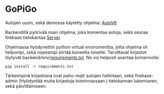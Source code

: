 # GoPiGo

Autojen uusin, sekä demossa käytetty ohjelma: [AutoV6](https://github.com/KasperiRosengren/GoPiGo/blob/main/Auto/autoV6.py)

Backendillä pyörivää main ohjelma, joka komentaa autoja, sekä seuraa firebase tietokantaa [Server](https://github.com/KasperiRosengren/GoPiGo/blob/main/backend/env/programs/firebaseServer.py)

Ohjelmassa hyödynettiin python virtual enviromenttia, jotta ohjelma oli helpompi, sekä nopeampi siirtää koneelta toiselle. Tarvittavat kirjastot löytyvät backend/env/[requirements.txt](https://github.com/KasperiRosengren/GoPiGo/blob/main/backend/env/requirements.txt). Ne voi helposti asentaa komennolla:
```
pip install -r requirements.txt
```
Tärkeimpinä kirjastoina ovat paho-mqtt autojen hallintaan, sekä firebase-admin (Hyödyntää muita kirjastoja toiminnassaan.) tietokannan lukemiseen, sekä päivittämiseen.
